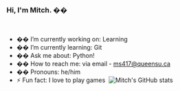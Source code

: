 ### Hi, I'm **Mitch**. ��
​
- �� I’m currently working on: Learning
- �� I’m currently learning: Git
- �� Ask me about: Python!
- �� How to reach me: via email - ms417@queensu.ca
- �� Pronouns: he/him
- ⚡ Fun fact: I love to play games
​
![Mitch's GitHub stats](https://github-readme-stats.vercel.app/api?username=mitch-stevenson&show_icons=true)